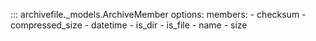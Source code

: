 ::: archivefile._models.ArchiveMember
    options:
        members:
            - checksum
            - compressed_size
            - datetime
            - is_dir
            - is_file
            - name
            - size
